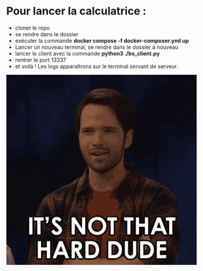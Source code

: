 # Pour lancer la calculatrice :
- cloner le repo
- se rendre dans le dossier
- exécuter la commande **docker compose -f docker-composer.yml up**
- Lancer un nouveau terminal, se rendre dans le dossier à nouveau
- lancer le client avec la commande **python3 ./bs_client.py**
- rentrer le port 13337
- et voilà ! Les logs apparaîtrons sur le terminal servant de serveur.

![C pas hyper dur en vrai](itsnothard.png)
